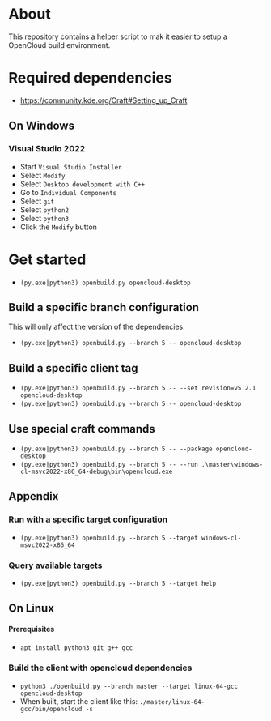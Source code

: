 # About
This repository contains a helper script to mak it easier to setup a OpenCloud build environment.


# Required dependencies
- https://community.kde.org/Craft#Setting_up_Craft
## On Windows
### Visual Studio 2022
 - Start `Visual Studio Installer`
  - Select `Modify`
  - Select `Desktop development with C++`
  - Go to `Individual Components`
  - Select `git`
  - Select `python2`
  - Select `python3`
  - Click the `Modify` button

# Get started
- `(py.exe|python3) openbuild.py opencloud-desktop`

## Build a specific branch configuration
This will only affect the version of the dependencies.
- `(py.exe|python3) openbuild.py --branch 5 -- opencloud-desktop`

## Build a specific client tag
- `(py.exe|python3) openbuild.py --branch 5 -- --set revision=v5.2.1 opencloud-desktop`
- `(py.exe|python3) openbuild.py --branch 5 -- opencloud-desktop`

## Use special craft commands
- `(py.exe|python3) openbuild.py --branch 5 -- --package opencloud-desktop`
- `(py.exe|python3) openbuild.py --branch 5 -- --run .\master\windows-cl-msvc2022-x86_64-debug\bin\opencloud.exe`


## Appendix
### Run with a specific target configuration
- `(py.exe|python3) openbuild.py --branch 5 --target windows-cl-msvc2022-x86_64`
### Query available targets
- `(py.exe|python3) openbuild.py --branch 5 --target help`


## On Linux

#### Prerequisites
 - `apt install python3 git g++ gcc`
 
### Build the client with opencloud dependencies

- `python3 ./openbuild.py --branch master --target linux-64-gcc opencloud-desktop`
- When built, start the client like this: `./master/linux-64-gcc/bin/opencloud -s`


